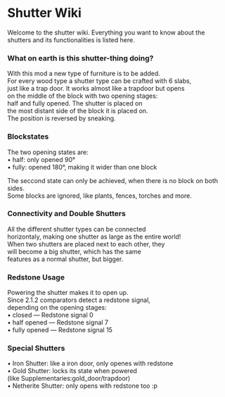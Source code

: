 # Shutter Wiki
Welcome to the shutter wiki. Everything you want to know about the shutters and its functionalities is listed here.


  ### What on earth is this shutter-thing doing?
  With this mod a new type of furniture is to be added. \
  For every wood type a shutter type can be crafted with 6 slabs, \
  just like a trap door. 
  It works almost like a trapdoor but opens \
  on the middle of the block with two opening stages: \
  half and fully opened. The shutter is placed on \
  the most distant side of the block it is placed on. \
  The position is reversed by sneaking.

  ### Blockstates
  The two opening states are: \
  • half: only opened 90° \
  • fully: opened 180°, making it wider than one block
  
  The seccond state can only be achieved, when there is no block on both sides. \
  Some blocks are ignored, like plants, fences, torches and more.

  ### Connectivity and Double Shutters
  All the different shutter types can be connected \
  horizontaly, making one shutter as large as the entire world! \
  When two shutters are placed next to each other, they \
  will become a big shutter, which has the same \
  features as a normal shutter, but bigger.

  ### Redstone Usage
  Powering the shutter makes it to open up. \
  Since 2.1.2 comparators detect a redstone signal, \
  depending on the opening stages: \
  • closed — Redstone signal 0 \
  • half opened — Redstone signal 7 \
  • fully opened — Redstone signal 15

  ### Special Shutters
  • Iron Shutter: like a iron door, only openes with redstone \
  • Gold Shutter: locks its state when powered \
    (like Supplementaries:gold_door/trapdoor) \
  • Netherite Shutter: only opens with redstone too :p
